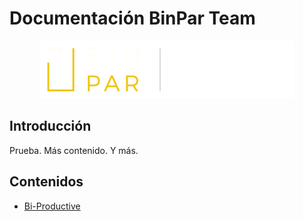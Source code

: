 <!-- markdownlint-disable MD033 -->
# Documentación BinPar Team

<p align="center">
  <img src="./img/binpar_logo.png" />
</p>

## Introducción

Prueba. Más contenido. Y más.

## Contenidos

- [Bi-Productive](./projects/bi-productive.md)
